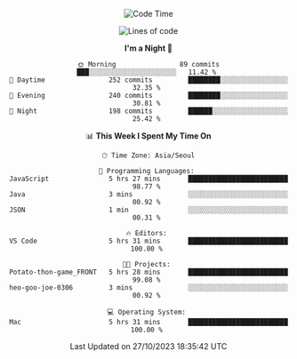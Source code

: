 <div align=center>
 
<!--START_SECTION:waka-->
![Code Time](http://img.shields.io/badge/Code%20Time-345%20hrs%2042%20mins-blue)

![Lines of code](https://img.shields.io/badge/From%20Hello%20World%20I%27ve%20Written-3.1%20million%20lines%20of%20code-blue)

**I'm a Night 🦉** 

```text
🌞 Morning                89 commits          ███░░░░░░░░░░░░░░░░░░░░░░   11.42 % 
🌆 Daytime                252 commits         ████████░░░░░░░░░░░░░░░░░   32.35 % 
🌃 Evening                240 commits         ████████░░░░░░░░░░░░░░░░░   30.81 % 
🌙 Night                  198 commits         ██████░░░░░░░░░░░░░░░░░░░   25.42 % 
```


📊 **This Week I Spent My Time On** 

```text
🕑︎ Time Zone: Asia/Seoul

💬 Programming Languages: 
JavaScript               5 hrs 27 mins       █████████████████████████   98.77 % 
Java                     3 mins              ░░░░░░░░░░░░░░░░░░░░░░░░░   00.92 % 
JSON                     1 min               ░░░░░░░░░░░░░░░░░░░░░░░░░   00.31 % 

🔥 Editors: 
VS Code                  5 hrs 31 mins       █████████████████████████   100.00 % 

🐱‍💻 Projects: 
Potato-thon-game_FRONT   5 hrs 28 mins       █████████████████████████   99.08 % 
heo-goo-joe-0306         3 mins              ░░░░░░░░░░░░░░░░░░░░░░░░░   00.92 % 

💻 Operating System: 
Mac                      5 hrs 31 mins       █████████████████████████   100.00 % 
```


 Last Updated on 27/10/2023 18:35:42 UTC
<!--END_SECTION:waka-->
 </div>
